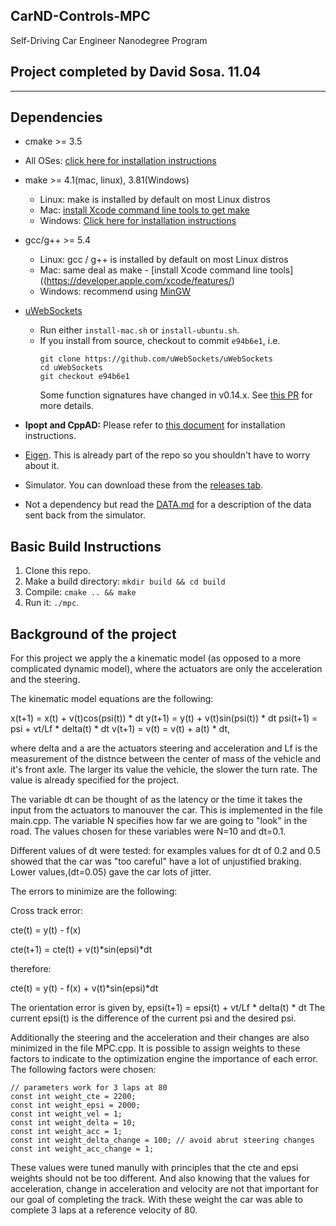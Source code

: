 ## CarND-Controls-MPC
Self-Driving Car Engineer Nanodegree Program
## Project completed by David Sosa. 11.04
---

## Dependencies

* cmake >= 3.5
 * All OSes: [click here for installation instructions](https://cmake.org/install/)
* make >= 4.1(mac, linux), 3.81(Windows)
  * Linux: make is installed by default on most Linux distros
  * Mac: [install Xcode command line tools to get make](https://developer.apple.com/xcode/features/)
  * Windows: [Click here for installation instructions](http://gnuwin32.sourceforge.net/packages/make.htm)
* gcc/g++ >= 5.4
  * Linux: gcc / g++ is installed by default on most Linux distros
  * Mac: same deal as make - [install Xcode command line tools]((https://developer.apple.com/xcode/features/)
  * Windows: recommend using [MinGW](http://www.mingw.org/)
* [uWebSockets](https://github.com/uWebSockets/uWebSockets)
  * Run either `install-mac.sh` or `install-ubuntu.sh`.
  * If you install from source, checkout to commit `e94b6e1`, i.e.
    ```
    git clone https://github.com/uWebSockets/uWebSockets
    cd uWebSockets
    git checkout e94b6e1
    ```
    Some function signatures have changed in v0.14.x. See [this PR](https://github.com/udacity/CarND-MPC-Project/pull/3) for more details.

* **Ipopt and CppAD:** Please refer to [this document](https://github.com/udacity/CarND-MPC-Project/blob/master/install_Ipopt_CppAD.md) for installation instructions.
* [Eigen](http://eigen.tuxfamily.org/index.php?title=Main_Page). This is already part of the repo so you shouldn't have to worry about it.
* Simulator. You can download these from the [releases tab](https://github.com/udacity/self-driving-car-sim/releases).
* Not a dependency but read the [DATA.md](./DATA.md) for a description of the data sent back from the simulator.


## Basic Build Instructions

1. Clone this repo.
2. Make a build directory: `mkdir build && cd build`
3. Compile: `cmake .. && make`
4. Run it: `./mpc`.


## Background of the project

For this project we apply the a kinematic model (as opposed to a more complicated dynamic model), where
the actuators are only the acceleration and the steering.

The kinematic model equations are the following:

x(t+1) = x(t) + v(t)cos(psi(t)) * dt
y(t+1) = y(t) + v(t)sin(psi(t)) * dt
psi(t+1) = psi + vt/Lf * delta(t) * dt
v(t+1) = v(t) = v(t) + a(t) * dt,

where delta and a are the actuators steering and acceleration and Lf is the measurement
of the distnce between the center of mass of the vehicle and it's front axle. The larger its value
the vehicle, the slower the turn rate. The value is already specified for the project. 

The variable dt can be thought of as the latency or the time it takes the input from
the actuators to manouver the car. This is implemented in the file main.cpp. The variable
N specifies how far we are going to "look" in the road. The values chosen for these variables
were N=10 and dt=0.1.

Different values of dt were tested: for examples values for dt of 0.2 and 0.5 showed that the car was
"too careful" have a lot of unjustified braking. Lower values,(dt=0.05) gave the car lots of jitter. 

The errors to minimize are the following:

Cross track error:

cte(t) = y(t) - f(x)

cte(t+1) = cte(t) + v(t)*sin(epsi)*dt

therefore:

cte(t) = y(t) - f(x) + v(t)*sin(epsi)*dt

The orientation error is given by, 
epsi(t+1) = epsi(t) + vt/Lf * delta(t) * dt
The current epsi(t) is the difference of the current psi and the desired psi.

Additionally the steering and the acceleration and their changes are also minimized in the
file MPC.cpp. It is possible to assign weights to these factors to indicate to the optimization
engine the importance of each error. The following factors were chosen:

```
// parameters work for 3 laps at 80
const int weight_cte = 2200;
const int weight_epsi = 2000;
const int weight_vel = 1;
const int weight_delta = 10;
const int weight_acc = 1;
const int weight_delta_change = 100; // avoid abrut steering changes
const int weight_acc_change = 1;    
```

These values were tuned manully with principles that the cte and epsi weights should not be too different.
And also knowing that the values for acceleration, change in acceleration and velocity are not that important
for our goal of completing the track. With these weight the car was able to complete 3 laps at a reference
velocity of 80. 